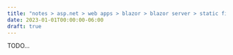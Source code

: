 ```yaml
---
title: "notes > asp.net > web apps > blazor > blazor server > static files"
date: 2023-01-01T00:00:00-06:00
draft: true
---
```


TODO...